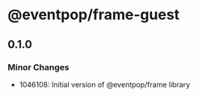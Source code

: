 # @eventpop/frame-guest

## 0.1.0

### Minor Changes

- 1046108: Initial version of @eventpop/frame library
